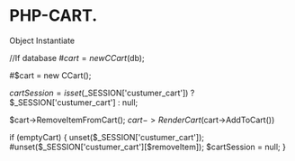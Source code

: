 # PHP-CART.

Object Instantiate

//If database
#$cart = new CCart($db);

#$cart = new CCart();
 
$cartSession = isset($_SESSION['custumer_cart']) ? $_SESSION['custumer_cart'] : null;



  $cart->RemoveItemFromCart();
  $cart->RenderCart($cart->AddToCart())

if (emptyCart) {
   unset($_SESSION['custumer_cart']);
     #unset($_SESSION['custumer_cart'][$removeItem]);
     $cartSession = null;
}
